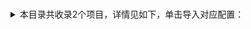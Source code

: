 # #
<details>
<summary>
本目录共收录2个项目，详情见如下，单击导入对应配置：
</summary>

 自动导入功能依赖 [【神机模块】](https://raw.githubusercontent.com/zirawell/R-Store/main/Rule/Surge/Redirect/DivineEngine.sgmodule)
- [功能类](https://surge.app/install-module?url=https%3A%2F%2Fraw.githubusercontent.com%2Fzirawell%2FR-Store%2Fmain%2FRule%2FSurge%2FAdblock%2FApp%2F%23%2F%E5%8A%9F%E8%83%BD%E7%B1%BB%2Ffunctional.sgmodule)
- [广告联盟](https://surge.app/install-module?url=https%3A%2F%2Fraw.githubusercontent.com%2Fzirawell%2FR-Store%2Fmain%2FRule%2FSurge%2FAdblock%2FApp%2F%23%2F%E5%B9%BF%E5%91%8A%E8%81%94%E7%9B%9F%2Fadunion.sgmodule)

</details>